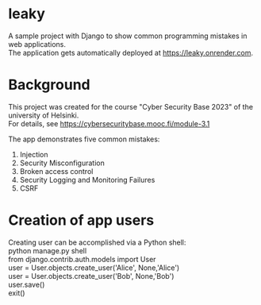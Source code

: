 # leaky
A sample project with Django to show common programming mistakes in web applications.  
The application gets automatically deployed at https://leaky.onrender.com.

# Background
This project was created for the course "Cyber Security Base 2023" of the university of Helsinki.  
For details, see https://cybersecuritybase.mooc.fi/module-3.1  

The app demonstrates five common mistakes:
1) Injection
2) Security Misconfiguration
3) Broken access control
4) Security Logging and Monitoring Failures
5) CSRF

# Creation of app users
Creating user can be accomplished via a Python shell:  
python manage.py shell   
from django.contrib.auth.models import User  
user = User.objects.create_user('Alice', None,'Alice')  
user = User.objects.create_user('Bob', None,'Bob')  
user.save()  
exit()  
